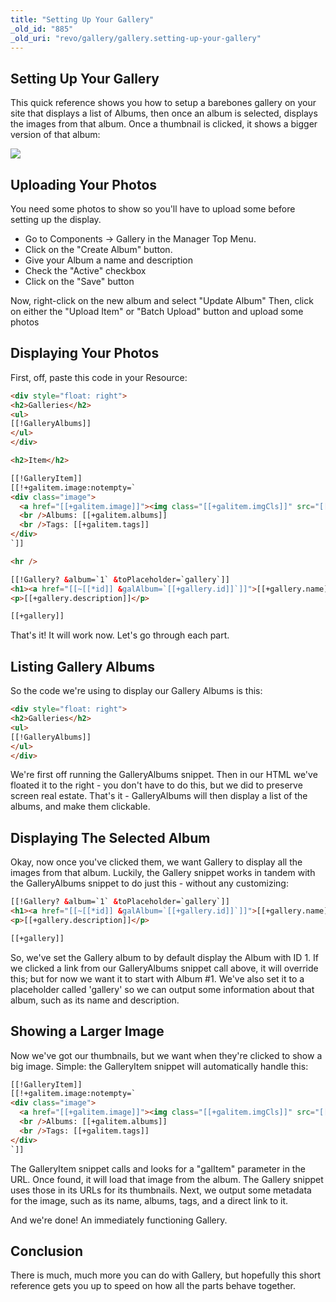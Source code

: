 ```yaml
---
title: "Setting Up Your Gallery"
_old_id: "885"
_old_uri: "revo/gallery/gallery.setting-up-your-gallery"
---
```


## Setting Up Your Gallery

This quick reference shows you how to setup a barebones gallery on your site that displays a list of Albums, then once an album is selected, displays the images from that album. Once a thumbnail is clicked, it shows a bigger version of that album:

![](/download/attachments/32243714/gallery-demo.png?version=1&modificationDate=1286546262000)

## Uploading Your Photos

You need some photos to show so you'll have to upload some before setting up the display.

- Go to Components -> Gallery in the Manager Top Menu.
- Click on the "Create Album" button.
- Give your Album a name and description
- Check the "Active" checkbox
- Click on the "Save" button

Now, right-click on the new album and select "Update Album"
Then, click on either the "Upload Item" or "Batch Upload" button and upload some photos

## Displaying Your Photos

First, off, paste this code in your Resource:

``` html
<div style="float: right">
<h2>Galleries</h2>
<ul>
[[!GalleryAlbums]]
</ul>
</div>

<h2>Item</h2>

[[!GalleryItem]]
[[!+galitem.image:notempty=`
<div class="image">
  <a href="[[+galitem.image]]"><img class="[[+galitem.imgCls]]" src="[[+galitem.image]]" alt="[[+galitem.name]]" /></a>
  <br />Albums: [[+galitem.albums]]
  <br />Tags: [[+galitem.tags]]
</div>
`]]

<hr />

[[!Gallery? &album=`1` &toPlaceholder=`gallery`]]
<h1><a href="[[~[[*id]] &galAlbum=`[[+gallery.id]]`]]">[[+gallery.name]]</a></h1>
<p>[[+gallery.description]]</p>

[[+gallery]]
```

That's it! It will work now. Let's go through each part.

## Listing Gallery Albums

So the code we're using to display our Gallery Albums is this:

``` html
<div style="float: right">
<h2>Galleries</h2>
<ul>
[[!GalleryAlbums]]
</ul>
</div>
```

We're first off running the GalleryAlbums snippet. Then in our HTML we've floated it to the right - you don't have to do this, but we did to preserve screen real estate. That's it - GalleryAlbums will then display a list of the albums, and make them clickable.

## Displaying The Selected Album

Okay, now once you've clicked them, we want Gallery to display all the images from that album. Luckily, the Gallery snippet works in tandem with the GalleryAlbums snippet to do just this - without any customizing:

``` html
[[!Gallery? &album=`1` &toPlaceholder=`gallery`]]
<h1><a href="[[~[[*id]] &galAlbum=`[[+gallery.id]]`]]">[[+gallery.name]]</a></h1>
<p>[[+gallery.description]]</p>

[[+gallery]]
```

So, we've set the Gallery album to by default display the Album with ID 1. If we clicked a link from our GalleryAlbums snippet call above, it will override this; but for now we want it to start with Album #1. We've also set it to a placeholder called 'gallery' so we can output some information about that album, such as its name and description.

## Showing a Larger Image

Now we've got our thumbnails, but we want when they're clicked to show a big image. Simple: the GalleryItem snippet will automatically handle this:

``` html
[[!GalleryItem]]
[[!+galitem.image:notempty=`
<div class="image">
  <a href="[[+galitem.image]]"><img class="[[+galitem.imgCls]]" src="[[+galitem.image]]" alt="[[+galitem.name]]" /></a>
  <br />Albums: [[+galitem.albums]]
  <br />Tags: [[+galitem.tags]]
</div>
`]]
```

The GalleryItem snippet calls and looks for a "galItem" parameter in the URL. Once found, it will load that image from the album. The Gallery snippet uses those in its URLs for its thumbnails. Next, we output some metadata for the image, such as its name, albums, tags, and a direct link to it.

And we're done! An immediately functioning Gallery.

## Conclusion

There is much, much more you can do with Gallery, but hopefully this short reference gets you up to speed on how all the parts behave together.
